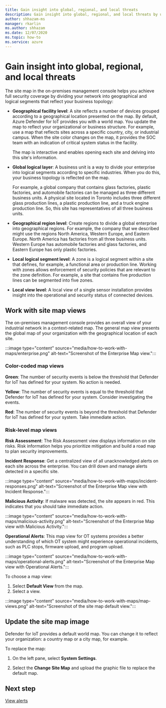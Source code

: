 ```yaml
---
title: Gain insight into global, regional, and local threats
description: Gain insight into global, regional, and local threats by using the site map in the on-premises management console.
author: shhazam-ms
manager: rkarlin
ms.author: shhazam
ms.date: 12/07/2020
ms.topic: how-to
ms.service: azure
---
```


# Gain insight into global, regional, and local threats

The site map in the on-premises management console helps you achieve full security coverage by dividing your network into geographical and logical segments that reflect your business topology:

- **Geographical facility level**: A site reflects a number of devices grouped according to a geographical location presented on the map. By default, Azure Defender for IoT provides you with a world map. You update the map to reflect your organizational or business structure. For example, use a map that reflects sites across a specific country, city, or industrial campus. When the site color changes on the map, it provides the SOC team with an indication of critical system status in the facility.

  The map is interactive and enables opening each site and delving into this site's information.

- **Global logical layer**: A business unit is a way to divide your enterprise into logical segments according to specific industries. When you do this, your business topology is reflected on the map.

  For example, a global company that contains glass factories, plastic factories, and automobile factories can be managed as three different business units. A physical site located in Toronto includes three different glass production lines, a plastic production line, and a truck engine production line. So, this site has representatives of all three business units.

- **Geographical region level**: Create regions to divide a global enterprise into geographical regions. For example, the company that we described might use the regions North America, Western Europe, and Eastern Europe. North America has factories from all three business units. Western Europe has automobile factories and glass factories, and Eastern Europe has only plastic factories.

- **Local logical segment level**: A zone is a logical segment within a site that defines, for example, a functional area or production line. Working with zones allows enforcement of security policies that are relevant to the zone definition. For example, a site that contains five production lines can be segmented into five zones.

- **Local view level**: A local view of a single sensor installation provides insight into the operational and security status of connected devices.

## Work with site map views

The on-premises management console provides an overall view of your industrial network in a context-related map. The general map view presents the global map of your organization with the geographical location of each site.

:::image type="content" source="media/how-to-work-with-maps/enterprise.png" alt-text="Screenshot of the Enterprise Map view.":::

### Color-coded map views

**Green**: The number of security events is below the threshold that Defender for IoT has defined for your system. No action is needed.

**Yellow**: The number of security events is equal to the threshold that Defender for IoT has defined for your system. Consider investigating the events.  

**Red**: The number of security events is beyond the threshold that Defender for IoT has defined for your system. Take immediate action.

### Risk-level map views

**Risk Assessment**: The Risk Assessment view displays information on site risks. Risk information helps you prioritize mitigation
and build a road map to plan security improvements.

**Incident Response**: Get a centralized view of all unacknowledged alerts on each site across the enterprise. You can drill down and manage alerts detected in a specific site.

:::image type="content" source="media/how-to-work-with-maps/incident-responses.png" alt-text="Screenshot of the Enterprise Map view with Incident Response.":::

**Malicious Activity**: If malware was detected, the site appears in red. This indicates that you should take immediate action.

:::image type="content" source="media/how-to-work-with-maps/malicious-activity.png" alt-text="Screenshot of the Enterprise Map view with Malicious Activity.":::

**Operational Alerts**: This map view for OT systems provides a better understanding of which OT system might experience operational incidents, such as PLC stops, firmware upload, and program upload.

:::image type="content" source="media/how-to-work-with-maps/operational-alerts.png" alt-text="Screenshot of the Enterprise Map view with Operational Alerts.":::

To choose a map view:

1. Select **Default View** from the map.
2. Select a view.

:::image type="content" source="media/how-to-work-with-maps/map-views.png" alt-text="Screenshot of the site map default view.":::

## Update the site map image

Defender for IoT provides a default world map. You can change it to reflect your organization: a country map or a city map, for example. 

To replace the map:

1. On the left pane, select **System Settings**.

2. Select the **Change Site Map** and upload the graphic file to replace the default map.

## Next step

[View alerts](how-to-view-alerts.md)
